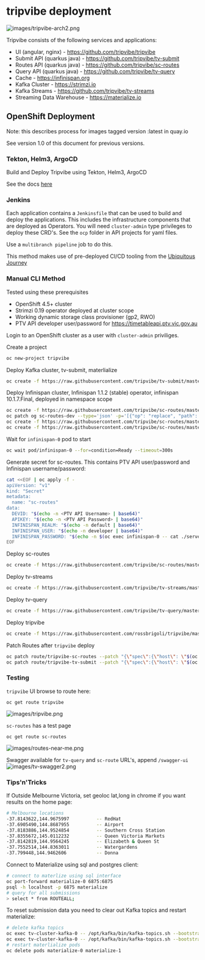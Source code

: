 # tripvibe deployment

![images/tripvibe-arch2.png](images/tripvibe-arch2.png)

Tripvibe consists of the following services and applications:

- UI (angular, nginx) - https://github.com/tripvibe/tripvibe
- Submit API (quarkus java) - https://github.com/tripvibe/tv-submit
- Routes API (quarkus java) - https://github.com/tripvibe/sc-routes
- Query API (quarkus java) - https://github.com/tripvibe/tv-query
- Cache - https://infinispan.org
- Kafka Cluster - https://strimzi.io
- Kafka Streams - https://github.com/tripvibe/tv-streams
- Streaming Data Warehouse - https://materialize.io

## OpenShift Deployment

Note: this describes process for images tagged version :latest in quay.io

See version 1.0 of this document for previous versions.

### Tekton, Helm3, ArgoCD

Build and Deploy Tripvibe using Tekton, Helm3, ArgoCD

See the docs [here](https://github.com/tripvibe/tv-ci-cd)

### Jenkins

Each application contains a `Jenkinsfile` that can be used to build and deploy the applications. This includes the infrastructure components that are deployed as Operators. You will need `cluster-admin` type privileges to deploy these CRD's. See the `ocp` folder in API projects for yaml files.

Use a `multibranch pipeline` job to do this.

This method makes use of pre-deployed CI/CD tooling from the [Ubiquitous Journey](https://github.com/rht-labs/ubiquitous-journey)

### Manual CLI Method 

Tested using these prerequisites
- OpenShift 4.5+ cluster
- Strimzi 0.19 operator deployed at cluster scope
- Working dynamic storage class provisioner (gp2, RWO)
- PTV API developer user/password for https://timetableapi.ptv.vic.gov.au

Login to an OpenShift cluster as a user with `cluster-admin` priviliges.

Create a project
```bash
oc new-project tripvibe
```

Deploy Kafka cluster, tv-submit, materlialize
```bash
oc create -f https://raw.githubusercontent.com/tripvibe/tv-submit/master/ocp/openshift-deployment.yaml
```

Deploy Infinispan cluster, Infinispan 1.1.2 (stable) operator, infinispan 10.1.7.Final, deployed in namespace scope
```bash
oc create -f https://raw.githubusercontent.com/tripvibe/sc-routes/master/ocp/infinispan-operatorgroup.yaml
oc patch og sc-routes-dev --type='json' -p='[{"op": "replace", "path": "/spec/targetNamespaces", "value":["tripvibe"]}]'
oc create -f https://raw.githubusercontent.com/tripvibe/sc-routes/master/ocp/infinispan-subscription.yaml
oc create -f https://raw.githubusercontent.com/tripvibe/sc-routes/master/ocp/infinispan-cr.yaml
```

Wait for `infinispan-0` pod to start
```bash
oc wait pod/infinispan-0 --for=condition=Ready --timeout=300s
```

Generate secret for sc-routes. This contains PTV API user/password and Infinispan username/password:
```bash
cat <<EOF | oc apply -f -
apiVersion: "v1"
kind: "Secret"
metadata:
  name: "sc-routes"
data: 
  DEVID: "$(echo -n <PTV API Username> | base64)"
  APIKEY: "$(echo -n <PTV API Password> | base64)"
  INFINISPAN_REALM: "$(echo -n default | base64)"
  INFINISPAN_USER: "$(echo -n developer | base64)"
  INFINISPAN_PASSWORD: "$(echo -n $(oc exec infinispan-0 -- cat ./server/conf/users.properties | grep developer | awk -F'[=&]' '{print $2}') | base64)"
EOF
```

Deploy sc-routes
```bash
oc create -f https://raw.githubusercontent.com/tripvibe/sc-routes/master/ocp/openshift-deployment.yaml
```

Deploy tv-streams
```bash
oc create -f https://raw.githubusercontent.com/tripvibe/tv-streams/master/ocp/openshift-deployment.yaml
```

Deploy tv-query
```bash
oc create -f https://raw.githubusercontent.com/tripvibe/tv-query/master/ocp/openshift-deployment.yaml
```

Deploy tripvibe
````bash
oc create -f https://raw.githubusercontent.com/rossbrigoli/tripvibe/master/ocp/openshift-deployment.yaml
````

Patch Routes after `tripvibe` deploy
```bash
oc patch route/tripvibe-sc-routes --patch "{\"spec\":{\"host\": \"$(oc get route tripvibe -o custom-columns=ROUTE:.spec.host --no-headers)\"}}" --type=merge
oc patch route/tripvibe-tv-submit --patch "{\"spec\":{\"host\": \"$(oc get route tripvibe -o custom-columns=ROUTE:.spec.host --no-headers)\"}}" --type=merge
```

### Testing

`tripvibe` UI browse to route here:
```
oc get route tripvibe
```
![images/tripvibe.png](images/tripvibe.png)

`sc-routes` has a test page
```
oc get route sc-routes
```
![images/routes-near-me.png](images/routes-near-me.png)

Swagger available for `tv-query` and `sc-route` URL's, append `/swagger-ui`
![images/tv-swagger2.png](images/tv-swagger2.png)

### Tips'n'Tricks

If Outside Melbourne Victoria, set geoloc lat,long in chrome if you want results on the home page:
```bash
# Melbourne locations
-37.8143622,144.9675997          -- RedHat
-37.6905490,144.8687955          -- Airport
-37.8183886,144.9524854          -- Southern Cross Station
-37.8355672,145.0112232          -- Queen Victoria Markets
-37.8142819,144.9564245          -- Elizabeth & Queen St
-37.7552514,144.8363011          -- Watergardens
-37.799448,144.9462606           -- Donna
```

Connect to Materialize using sql and postgres client:
```bash
# connect to materlize using sql interface
oc port-forward materialize-0 6875:6875
psql -h localhost -p 6875 materialize
# query for all submissions
> select * from ROUTEALL;
```

To reset submission data you need to clear out Kafka topics and restart materialize:
```bash
# delete kafka topics
oc exec tv-cluster-kafka-0 -- /opt/kafka/bin/kafka-topics.sh --bootstrap-server tv-cluster-kafka-bootstrap:9092 --delete --topic tripvibe
oc exec tv-cluster-kafka-0 -- /opt/kafka/bin/kafka-topics.sh --bootstrap-server tv-cluster-kafka-bootstrap:9092 --delete --topic tripvibe2
# restart materlialize pods
oc delete pods materialize-0 materialize-1
``` 
